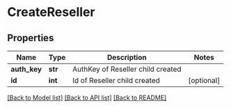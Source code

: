 # CreateReseller

## Properties
Name | Type | Description | Notes
------------ | ------------- | ------------- | -------------
**auth_key** | **str** | AuthKey of Reseller child created | 
**id** | **int** | Id of Reseller child created | [optional] 

[[Back to Model list]](../README.md#documentation-for-models) [[Back to API list]](../README.md#documentation-for-api-endpoints) [[Back to README]](../README.md)

